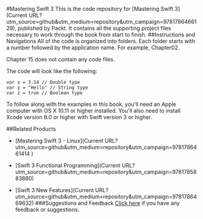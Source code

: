 #Mastering Swift 3
This is the code repository for [Mastering Swift 3](Current URL?utm_source=github&utm_medium=repository&utm_campaign=9781786466129), published by Packt. It contains all the supporting project files necessary to work through the book from start to finish.
##Instructions and Navigations
All of the code is organized into folders. Each folder starts with a number followed by the application name. For example, Chapter02.

Chapter 15 does not contain any code files.

The code will look like the following:
```
var x = 3.14 // Double type
var y = "Hello" // String type
var z = true // Boolean type
```

To follow along with the examples in this book, you'll need an Apple computer with OS X 10.11 or higher installed. You'll also need to install Xcode version 8.0 or higher with Swift version 3 or higher.

##Related Products
* [Mastering Swift 3 - Linux](Current URL?utm_source=github&utm_medium=repository&utm_campaign=9781786461414 )

* [Swift 3 Functional Programming](Current URL?utm_source=github&utm_medium=repository&utm_campaign=9781785883880)

* [Swift 3 New Features](Current URL?utm_source=github&utm_medium=repository&utm_campaign=9781786469632)
###Suggestions and Feedback
[Click here](https://docs.google.com/forms/d/e/1FAIpQLSe5qwunkGf6PUvzPirPDtuy1Du5Rlzew23UBp2S-P3wB-GcwQ/viewform) if you have any feedback or suggestions.
